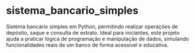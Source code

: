 # sistema_bancario_simples
Sistema bancário simples em Python, permitindo realizar operações de depósito, saque e consulta de extrato. Ideal para iniciantes, este projeto ajuda a praticar lógica de programação e manipulação de dados, simulando funcionalidades reais de um banco de forma acessível e educativa.
